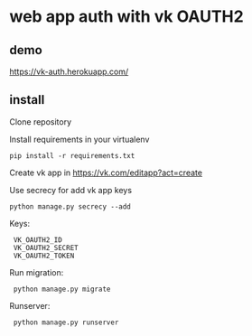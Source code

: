 # web app auth with vk OAUTH2

## demo
https://vk-auth.herokuapp.com/

## install
Clone repository

Install requirements in your virtualenv

    pip install -r requirements.txt

Create vk app in https://vk.com/editapp?act=create

Use secrecy for add vk app keys

    python manage.py secrecy --add
    
 Keys:
 
     VK_OAUTH2_ID
     VK_OAUTH2_SECRET
     VK_OAUTH2_TOKEN

 Run migration:

     python manage.py migrate
     
 Runserver:
 
     python manage.py runserver
